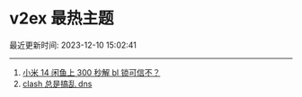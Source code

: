 # v2ex 最热主题

最近更新时间: 2023-12-10 15:02:41

--- 
1. [小米 14 闲鱼上 300 秒解 bl 锁可信不？](https://www.v2ex.com/t/999070) 
2. [clash 总是搞乱 dns](https://www.v2ex.com/t/999090) 
